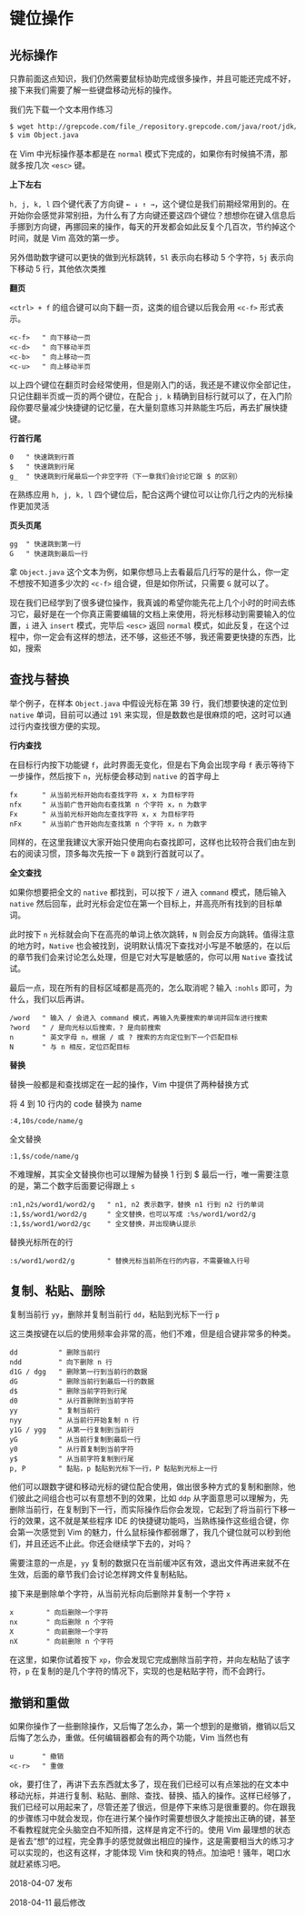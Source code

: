 # 键位操作

## 光标操作

只靠前面这点知识，我们仍然需要鼠标协助完成很多操作，并且可能还完成不好，接下来我们需要了解一些键盘移动光标的操作。

我们先下载一个文本用作练习

```bash
$ wget http://grepcode.com/file_/repository.grepcode.com/java/root/jdk/openjdk/8u40-b25/java/lang/Object.java/\?v\=source -O Object.java
$ vim Object.java
```

在 Vim 中光标操作基本都是在 `normal` 模式下完成的，如果你有时候搞不清，那就多按几次 `<esc>` 键。

**上下左右**

`h, j, k, l` 四个键代表了方向键 `← ↓ ↑ →`，这个键位是我们前期经常用到的。在开始你会感觉非常别扭，为什么有了方向键还要这四个键位？想想你在键入信息后手挪到方向键，再挪回来的操作，每天的开发都会如此反复个几百次，节约掉这个时间，就是 Vim 高效的第一步。

另外借助数字键可以更快的做到光标跳转，`5l` 表示向右移动 5 个字符，`5j` 表示向下移动 5 行，其他依次类推

**翻页**

`<ctrl> + f` 的组合键可以向下翻一页，这类的组合键以后我会用 `<c-f>` 形式表示。

```vim
<c-f>   " 向下移动一页
<c-d>   " 向下移动半页
<c-b>   " 向上移动一页
<c-u>   " 向上移动半页
```

以上四个键位在翻页时会经常使用，但是刚入门的话，我还是不建议你全部记住，只记住翻半页或一页的两个键位，在配合 `j, k` 精确到目标行就可以了，在入门阶段你要尽量减少快捷键的记忆量，在大量刻意练习并熟能生巧后，再去扩展快捷键。

**行首行尾**

```vim
0   " 快速跳到行首
$   " 快速跳到行尾
g_  " 快速跳到行尾最后一个非空字符（下一章我们会讨论它跟 $ 的区别）
```

在熟练应用 `h, j, k, l` 四个键位后，配合这两个键位可以让你几行之内的光标操作更加灵活

**页头页尾**

```vim
gg  " 快速跳到第一行
G   " 快速跳到最后一行
```

拿 `Object.java` 这个文本为例，如果你想马上去看最后几行写的是什么，你一定不想按不知道多少次的 `<c-f>` 组合键，但是如你所试，只需要 `G` 就可以了。

现在我们已经学到了很多键位操作，我真诚的希望你能先花上几个小时的时间去练习它，最好是在一个你真正需要编辑的文档上来使用，将光标移动到需要输入的位置，`i` 进入 `insert` 模式，完毕后 `<esc>` 返回 `normal` 模式，如此反复，在这个过程中，你一定会有这样的想法，还不够，这些还不够，我还需要更快捷的东西，比如，搜索

## 查找与替换

举个例子，在样本 `Object.java` 中假设光标在第 39 行，我们想要快速的定位到 `native` 单词，目前可以通过 `19l` 来实现，但是数数也是很麻烦的吧，这时可以通过行内查找很方便的实现。

**行内查找**

在目标行内按下功能键 `f`，此时界面无变化，但是右下角会出现字母 `f` 表示等待下一步操作，然后按下 `n`，光标便会移动到 `native` 的首字母上

```vim
fx      " 从当前光标开始向右查找字符 x，x 为目标字符
nfx     " 从当前广告开始向右查找第 n 个字符 x，n 为数字
Fx      " 从当前光标开始向左查找字符 x，x 为目标字符
nFx     " 从当前广告开始向左查找第 n 个字符 x，n 为数字
```

同样的，在这里我建议大家开始只使用向右查找即可，这样也比较符合我们由左到右的阅读习惯，顶多每次先按一下 `0` 跳到行首就可以了。

**全文查找**

如果你想要把全文的 `native` 都找到，可以按下 `/` 进入 `command` 模式，随后输入 `native` 然后回车，此时光标会定位在第一个目标上，并高亮所有找到的目标单词。

此时按下 `n` 光标就会向下在高亮的单词上依次跳转，`N` 则会反方向跳转。值得注意的地方时，`Native` 也会被找到，说明默认情况下查找对小写是不敏感的，在以后的章节我们会来讨论怎么处理，但是它对大写是敏感的，你可以用 `Native` 查找试试。

最后一点，现在所有的目标区域都是高亮的，怎么取消呢？输入 `:nohls` 即可，为什么，我们以后再讲。

```vim
/word   " 输入 / 会进入 command 模式，再输入先要搜索的单词并回车进行搜索
?word   " / 是向光标以后搜索，? 是向前搜索
n       " 英文字母 n，根据 / 或 ? 搜索的方向定位到下一个匹配目标
N       " 与 n 相反，定位匹配目标
```

**替换**

替换一般都是和查找绑定在一起的操作，Vim 中提供了两种替换方式

将 4 到 10 行内的 code 替换为 name

```vim
:4,10s/code/name/g
```

全文替换

```vim
:1,$s/code/name/g
```

不难理解，其实全文替换你也可以理解为替换 1 行到 $ 最后一行，唯一需要注意的是，第二个数字后面要记得跟上 `s`

```vim
:n1,n2s/word1/word2/g   " n1, n2 表示数字，替换 n1 行到 n2 行的单词
:1,$s/word1/word2/g     " 全文替换，也可以写成 :%s/word1/word2/g
:1,$s/word1/word2/gc    " 全文替换，并出现确认提示
```

替换光标所在的行

```vim
:s/word1/word2/g        " 替换光标当前所在行的内容，不需要输入行号
```

## 复制、粘贴、删除

复制当前行 `yy`，删除并复制当前行 `dd`，粘贴到光标下一行 `p`

这三类按键在以后的使用频率会非常的高，他们不难，但是组合键非常多的种类。

```vim
dd          " 删除当前行
ndd         " 向下删除 n 行
d1G / dgg   " 删除第一行到当前行的数据
dG          " 删除当前行到最后一行的数据
d$          " 删除当前字符到行尾
d0          " 从行首删除到当前字符
yy          " 复制当前行
nyy         " 从当前行开始复制 n 行
y1G / ygg   " 从第一行复制到当前行
yG          " 从当前行复制到最后一行
y0          " 从行首复制到当前字符
y$          " 从当前字符复制到行尾
p, P        " 黏贴，p 黏贴到光标下一行，P 黏贴到光标上一行
```

他们可以跟数字键和移动光标的键位配合使用，做出很多种方式的复制和删除，他们彼此之间组合也可以有意想不到的效果，比如 `ddp` 从字面意思可以理解为，先删除当前行，在复制到下一行，而实际操作后你会发现，它起到了将当前行下移一行的效果，这不就是某些程序 IDE 的快捷键功能吗，当熟练操作这些组合键，你会第一次感觉到 Vim 的魅力，什么鼠标操作都弱爆了，我几个键位就可以秒到他们，并且还远不止此。你还会继续学下去的，对吗？

需要注意的一点是，`yy` 复制的数据只在当前缓冲区有效，退出文件再进来就不在生效，后面的章节我们会讨论怎样跨文件复制粘贴。

接下来是删除单个字符，从当前光标向后删除并复制一个字符 `x`

```vim
x        " 向后删除一个字符
nx       " 向后删除 n 个字符
X        " 向前删除一个字符
nX       " 向前删除 n 个字符
```

在这里，如果你试着按下 `xp`，你会发现它完成删除当前字符，并向左粘贴了该字符，`p` 在复制的是几个字符的情况下，实现的也是粘贴字符，而不会跨行。

## 撤销和重做

如果你操作了一些删除操作，又后悔了怎么办，第一个想到的是撤销，撤销以后又后悔了怎么办，重做。任何编辑器都会有的两个功能，Vim 当然也有

```vim
u       " 撤销
<c-r>   " 重做
```

ok，要打住了，再讲下去东西就太多了，现在我们已经可以有点笨拙的在文本中移动光标，并进行复制、粘贴、删除、查找、替换、插入的操作。这样已经够了，我们已经可以用起来了，尽管还差了很远，但是停下来练习是很重要的。你在跟我的步骤练习中就会发现，你在进行某个操作时需要想很久才能按出正确的键，甚至不看教程就完全头脑空白不知所措，这样是肯定不行的。使用 Vim 最理想的状态是省去“想”的过程，完全靠手的感觉就做出相应的操作，这是需要相当大的练习才可以实现的，也这有这样，才能体现 Vim 快和爽的特点。加油吧！骚年，喝口水就赶紧练习吧。

2018-04-07 发布

2018-04-11 最后修改

